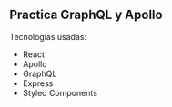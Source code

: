 ## Practica GraphQL y Apollo

Tecnologías usadas:
+ React
+ Apollo
+ GraphQL
+ Express
+ Styled Components